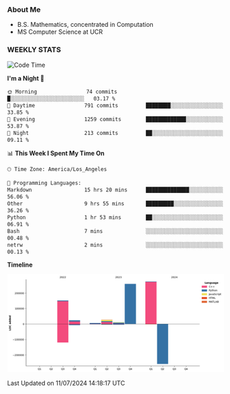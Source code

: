 ### About Me

- B.S. Mathematics, concentrated in Computation
- MS Computer Science at UCR


### WEEKLY STATS
<!--START_SECTION:waka-->
![Code Time](http://img.shields.io/badge/Code%20Time-268%20hrs%2052%20mins-blue)

**I'm a Night 🦉** 

```text
🌞 Morning                74 commits          █░░░░░░░░░░░░░░░░░░░░░░░░   03.17 % 
🌆 Daytime                791 commits         ████████░░░░░░░░░░░░░░░░░   33.85 % 
🌃 Evening                1259 commits        █████████████░░░░░░░░░░░░   53.87 % 
🌙 Night                  213 commits         ██░░░░░░░░░░░░░░░░░░░░░░░   09.11 % 
```


📊 **This Week I Spent My Time On** 

```text
🕑︎ Time Zone: America/Los_Angeles

💬 Programming Languages: 
Markdown                 15 hrs 20 mins      ██████████████░░░░░░░░░░░   56.06 % 
Other                    9 hrs 55 mins       █████████░░░░░░░░░░░░░░░░   36.26 % 
Python                   1 hr 53 mins        ██░░░░░░░░░░░░░░░░░░░░░░░   06.91 % 
Bash                     7 mins              ░░░░░░░░░░░░░░░░░░░░░░░░░   00.48 % 
netrw                    2 mins              ░░░░░░░░░░░░░░░░░░░░░░░░░   00.13 % 
```

**Timeline**

![Lines of Code chart](https://raw.githubusercontent.com/nickocruzm/nickocruzm/main/assets/bar_graph.png)


 Last Updated on 11/07/2024 14:18:17 UTC
<!--END_SECTION:waka-->

